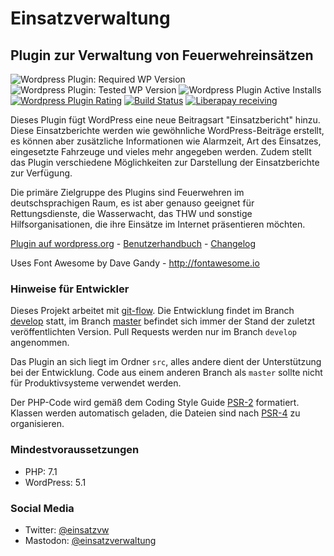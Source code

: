 # Einsatzverwaltung
## Plugin zur Verwaltung von Feuerwehreins&auml;tzen

![Wordpress Plugin: Required WP Version](https://img.shields.io/wordpress/plugin/wp-version/einsatzverwaltung.svg)
![Wordpress Plugin: Tested WP Version](https://img.shields.io/wordpress/plugin/tested/einsatzverwaltung.svg)
![Wordpress Plugin Active Installs](https://img.shields.io/wordpress/plugin/installs/einsatzverwaltung.svg)
[![Wordpress Plugin Rating](https://img.shields.io/wordpress/plugin/rating/einsatzverwaltung.svg)](https://wordpress.org/support/plugin/einsatzverwaltung/reviews/)
[![Build Status](https://travis-ci.org/abrain/einsatzverwaltung.svg)](https://travis-ci.org/abrain/einsatzverwaltung)
[![Liberapay receiving](https://img.shields.io/liberapay/receives/abrain.svg)](https://liberapay.com/abrain)

Dieses Plugin f&uuml;gt WordPress eine neue Beitragsart "Einsatzbericht" hinzu. Diese Einsatzberichte werden wie gew&ouml;hnliche WordPress-Beitr&auml;ge erstellt, es k&ouml;nnen aber zus&auml;tzliche Informationen wie Alarmzeit, Art des Einsatzes, eingesetzte Fahrzeuge und vieles mehr angegeben werden. Zudem stellt das Plugin verschiedene M&ouml;glichkeiten zur Darstellung der Einsatzberichte zur Verf&uuml;gung.

Die prim&auml;re Zielgruppe des Plugins sind Feuerwehren im deutschsprachigen Raum, es ist aber genauso geeignet f&uuml;r Rettungsdienste, die Wasserwacht, das THW und sonstige Hilfsorganisationen, die ihre Eins&auml;tze im Internet pr&auml;sentieren m&ouml;chten.

[Plugin auf wordpress.org](https://wordpress.org/plugins/einsatzverwaltung/) - [Benutzerhandbuch](https://einsatzverwaltung.abrain.de/dokumentation/) - [Changelog](https://github.com/abrain/einsatzverwaltung/releases)

Uses Font Awesome by Dave Gandy - http://fontawesome.io

### Hinweise f&uuml;r Entwickler
Dieses Projekt arbeitet mit [git-flow](http://nvie.com/posts/a-successful-git-branching-model/).
Die Entwicklung findet im Branch [develop](https://github.com/abrain/einsatzverwaltung/tree/develop) statt, im Branch [master](https://github.com/abrain/einsatzverwaltung/tree/master) befindet sich immer der Stand der zuletzt ver&ouml;ffentlichten Version.
Pull Requests werden nur im Branch `develop` angenommen.

Das Plugin an sich liegt im Ordner `src`, alles andere dient der Unterst&uuml;tzung bei der Entwicklung.
Code aus einem anderen Branch als `master` sollte nicht f&uuml;r Produktivsysteme verwendet werden.

Der PHP-Code wird gem&auml;&szlig; dem Coding Style Guide [PSR-2](https://www.php-fig.org/psr/psr-2/) formatiert.
Klassen werden automatisch geladen, die Dateien sind nach [PSR-4](https://www.php-fig.org/psr/psr-4/) zu organisieren.

### Mindestvoraussetzungen
* PHP: 7.1
* WordPress: 5.1

### Social Media

* Twitter: [@einsatzvw](https://twitter.com/einsatzvw)
* Mastodon: [@einsatzverwaltung](https://chaos.social/@einsatzverwaltung)

